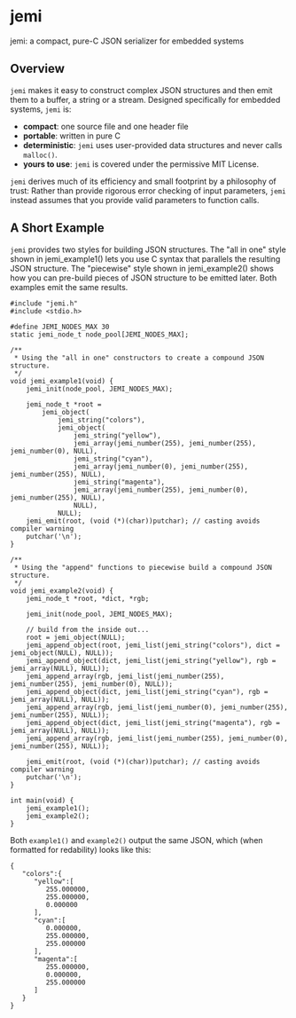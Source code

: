 # jemi
jemi: a compact, pure-C JSON serializer for embedded systems

## Overview

`jemi` makes it easy to construct complex JSON structures and then emit them
to a buffer, a string or a stream.  Designed specifically for embedded systems,
`jemi` is:
* **compact**: one source file and one header file
* **portable**: written in pure C
* **deterministic**: `jemi` uses user-provided data structures and never calls
`malloc()`.
* **yours to use**: `jemi` is covered under the permissive MIT License.

`jemi` derives much of its efficiency and small footprint by a philosophy of
trust: Rather than provide rigorous error checking of input parameters,
`jemi` instead assumes that you provide valid parameters to function calls.


## A Short Example


`jemi` provides two styles for building JSON structures.  The "all in one" style
shown in jemi_example1() lets you use C syntax that parallels the resulting JSON
structure.  The "piecewise" style shown in jemi_example2() shows how you can
pre-build pieces of JSON structure to be emitted later.  Both examples emit the
same results.

```
#include "jemi.h"
#include <stdio.h>

#define JEMI_NODES_MAX 30
static jemi_node_t node_pool[JEMI_NODES_MAX];

/**
 * Using the "all in one" constructors to create a compound JSON structure.
 */
void jemi_example1(void) {
    jemi_init(node_pool, JEMI_NODES_MAX);

    jemi_node_t *root =
        jemi_object(
            jemi_string("colors"),
            jemi_object(
                jemi_string("yellow"),
                jemi_array(jemi_number(255), jemi_number(255), jemi_number(0), NULL),
                jemi_string("cyan"),
                jemi_array(jemi_number(0), jemi_number(255), jemi_number(255), NULL),
                jemi_string("magenta"),
                jemi_array(jemi_number(255), jemi_number(0), jemi_number(255), NULL),
                NULL),
            NULL);
    jemi_emit(root, (void (*)(char))putchar); // casting avoids compiler warning
    putchar('\n');
}

/**
 * Using the "append" functions to piecewise build a compound JSON structure.
 */
void jemi_example2(void) {
    jemi_node_t *root, *dict, *rgb;

    jemi_init(node_pool, JEMI_NODES_MAX);

    // build from the inside out...
    root = jemi_object(NULL);
    jemi_append_object(root, jemi_list(jemi_string("colors"), dict = jemi_object(NULL), NULL));
    jemi_append_object(dict, jemi_list(jemi_string("yellow"), rgb = jemi_array(NULL), NULL));
    jemi_append_array(rgb, jemi_list(jemi_number(255), jemi_number(255), jemi_number(0), NULL));
    jemi_append_object(dict, jemi_list(jemi_string("cyan"), rgb = jemi_array(NULL), NULL));
    jemi_append_array(rgb, jemi_list(jemi_number(0), jemi_number(255), jemi_number(255), NULL));
    jemi_append_object(dict, jemi_list(jemi_string("magenta"), rgb = jemi_array(NULL), NULL));
    jemi_append_array(rgb, jemi_list(jemi_number(255), jemi_number(0), jemi_number(255), NULL));

    jemi_emit(root, (void (*)(char))putchar); // casting avoids compiler warning
    putchar('\n');
}

int main(void) {
    jemi_example1();
    jemi_example2();
}
```

Both `example1()` and `example2()` output the same JSON, which (when formatted
for redability) looks like this:

```
{
   "colors":{
      "yellow":[
         255.000000,
         255.000000,
         0.000000
      ],
      "cyan":[
         0.000000,
         255.000000,
         255.000000
      ],
      "magenta":[
         255.000000,
         0.000000,
         255.000000
      ]
   }
}
```
